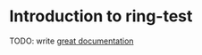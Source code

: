 # Introduction to ring-test

TODO: write [great documentation](http://jacobian.org/writing/great-documentation/what-to-write/)
